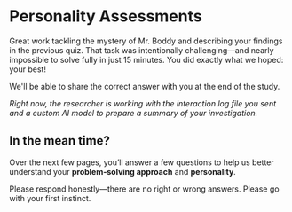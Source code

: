# Personality Assessments

Great work tackling the mystery of Mr. Boddy and describing your findings in the previous quiz. That task was intentionally challenging—and nearly impossible to solve fully in just 15 minutes. You did exactly what we hoped: your best!

We'll be able to share the correct answer with you at the end of the study.

*Right now, the researcher is working with the interaction log file you sent and a custom AI model to prepare a summary of your investigation.*

## In the mean time?

Over the next few pages, you’ll answer a few questions to help us better understand your **problem-solving approach** and **personality**.

Please respond honestly—there are no right or wrong answers. Please go with your first instinct.
